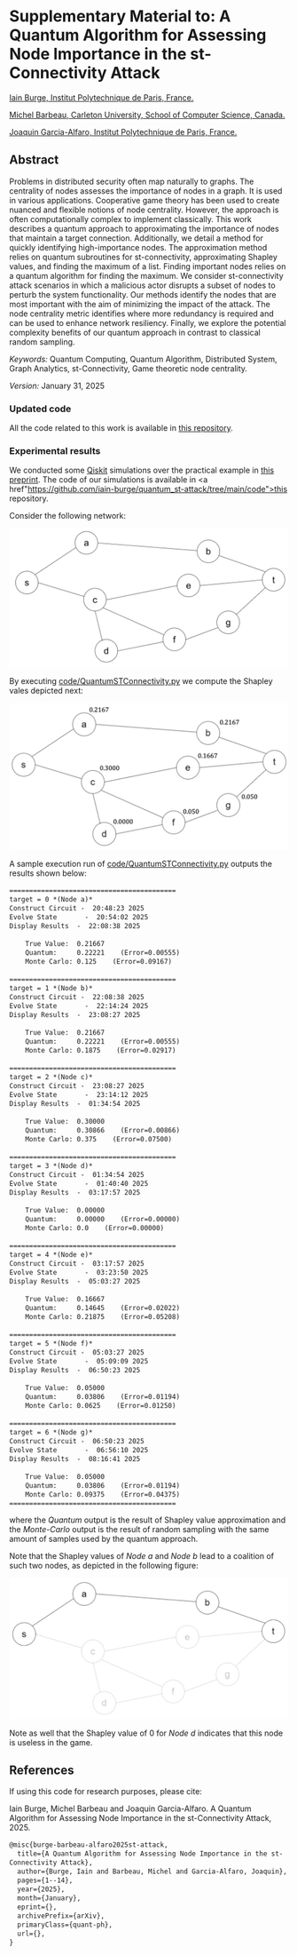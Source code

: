 Supplementary Material to: A Quantum Algorithm for Assessing Node Importance in the st-Connectivity Attack
===

<a href="https://github.com/iain-burge/iain-burge">Iain Burge, Institut Polytechnique de Paris, France.</a>

<a href="https://carleton.ca/scs/people/michel-barbeau/">Michel Barbeau, Carleton University, School of Computer Science, Canada.</a>

<a href="http://j.mp/jgalfaro">Joaquin Garcia-Alfaro, Institut Polytechnique de Paris, France.</a>

## Abstract

Problems in distributed security often map naturally to graphs. The
centrality of nodes assesses the importance of nodes in a graph. It is
used in various applications. Cooperative game theory has been used to
create nuanced and flexible notions of node centrality. However, the
approach is often computationally complex to implement classically.
This work describes a quantum approach to approximating the importance
of nodes that maintain a target connection. Additionally, we detail a
method for quickly identifying high-importance nodes. The
approximation method relies on quantum subroutines for
st-connectivity, approximating Shapley values, and finding the maximum
of a list. Finding important nodes relies on a quantum algorithm for
finding the maximum. We consider st-connectivity attack scenarios in
which a malicious actor disrupts a subset of nodes to perturb the
system functionality. Our methods identify the nodes that are most
important with the aim of minimizing the impact of the attack. The
node centrality metric identifies where more redundancy is required
and can be used to enhance network resiliency. Finally, we explore the
potential complexity benefits of our quantum approach in contrast to
classical random sampling.

*Keywords:* Quantum Computing, Quantum Algorithm, Distributed System,
Graph Analytics, st-Connectivity, Game theoretic node centrality.

*Version:* January 31, 2025

### Updated code

All the code related to this work is available in <a href="https://github.com/iain-burge/quantum_st-attack/tree/main/code">this repository</a>.

### Experimental results

We conducted some <a href="https://www.ibm.com/quantum/qiskit">Qiskit</a> simulations over the practical example in <a href="https://github.com/iain-burge/quantum_st-attack/blob/main/paper/preprint-arxiv.pdf">this preprint</a>. The code of our simulations is available in <a href"https://github.com/iain-burge/quantum_st-attack/tree/main/code">this repository</a>.

Consider the following network:

![](img/network.png?raw=true)

By executing <a href="https://github.com/iain-burge/quantum_st-attack/blob/main/code/QuantumSTConnectivity.py">code/QuantumSTConnectivity.py</a> we compute the Shapley vales depicted next:

![](img/results.png?raw=true)

A sample execution run of <a href="https://github.com/iain-burge/quantum_st-attack/blob/main/code/QuantumSTConnectivity.py">code/QuantumSTConnectivity.py</a> outputs the results shown below:

````{verbatim}
==========================================
target = 0 *(Node a)*
Construct Circuit -  20:48:23 2025
Evolve State       -  20:54:02 2025
Display Results  -  22:08:38 2025

    True Value:  0.21667
    Quantum:     0.22221    (Error=0.00555)
    Monte Carlo: 0.125    (Error=0.09167)

==========================================
target = 1 *(Node b)*
Construct Circuit -  22:08:38 2025
Evolve State       -  22:14:24 2025
Display Results  -  23:08:27 2025

    True Value:  0.21667
    Quantum:     0.22221    (Error=0.00555)
    Monte Carlo: 0.1875    (Error=0.02917)

==========================================
target = 2 *(Node c)*
Construct Circuit -  23:08:27 2025
Evolve State       -  23:14:12 2025
Display Results  -  01:34:54 2025

    True Value:  0.30000
    Quantum:     0.30866    (Error=0.00866)
    Monte Carlo: 0.375    (Error=0.07500)

==========================================
target = 3 *(Node d)*
Construct Circuit -  01:34:54 2025
Evolve State       -  01:40:40 2025
Display Results  -  03:17:57 2025

    True Value:  0.00000
    Quantum:     0.00000    (Error=0.00000)
    Monte Carlo: 0.0    (Error=0.00000)

==========================================
target = 4 *(Node e)*
Construct Circuit -  03:17:57 2025
Evolve State       -  03:23:50 2025
Display Results  -  05:03:27 2025

    True Value:  0.16667
    Quantum:     0.14645    (Error=0.02022)
    Monte Carlo: 0.21875    (Error=0.05208)

==========================================
target = 5 *(Node f)*
Construct Circuit -  05:03:27 2025
Evolve State       -  05:09:09 2025
Display Results  -  06:50:23 2025

    True Value:  0.05000
    Quantum:     0.03806    (Error=0.01194)
    Monte Carlo: 0.0625    (Error=0.01250)

==========================================
target = 6 *(Node g)*
Construct Circuit -  06:50:23 2025
Evolve State       -  06:56:10 2025
Display Results  -  08:16:41 2025

    True Value:  0.05000
    Quantum:     0.03806    (Error=0.01194)
    Monte Carlo: 0.09375    (Error=0.04375)
==========================================
````


where the *Quantum* output is the result of Shapley value approximation
and the *Monte-Carlo* output is the result of random sampling with the same
amount of samples used by the quantum approach.

Note that the Shapley values of *Node a* and *Node b* lead to a coalition
of such two nodes, as depicted in the following figure:

![](img/coallition.png?raw=true)

Note as well that the Shapley value of 0 for *Node d* indicates that this
node is useless in the game.

## References

If using this code for research purposes, please cite:

Iain Burge, Michel Barbeau and Joaquin Garcia-Alfaro. A Quantum Algorithm for Assessing Node Importance in the st-Connectivity Attack, 2025.

```
@misc{burge-barbeau-alfaro2025st-attack,
  title={A Quantum Algorithm for Assessing Node Importance in the st-Connectivity Attack},
  author={Burge, Iain and Barbeau, Michel and Garcia-Alfaro, Joaquin},
  pages={1--14},
  year={2025},
  month={January},
  eprint={},
  archivePrefix={arXiv},
  primaryClass={quant-ph},
  url={},
}
```



